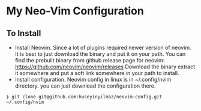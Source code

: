 My Neo-Vim Configuration
========================

To Install
----------
- Install Neovim.
    Since a lot of plugins required newer version of neovim. It is best to just download the binary and put it on your path.
    You can find the prebuilt binary from github release page for neovim: https://github.com/neovim/neovim/releases
    Download the binary extract it somewhere and put a soft link somewhere in your path to install.
- Install configuration. 
    Neovim config in linux is in ~/.config/nvim directory. you can just download the configuration there.

```
❯ git clone git@github.com:huseyinyilmaz/neovim-config.git ~/.config/nvim
```
